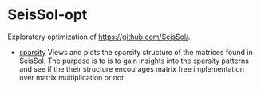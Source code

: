 # SeisSol-opt

Exploratory optimization of https://github.com/SeisSol/. 

* [sparsity](sparsity/) Views and plots the sparsity structure of the matrices found in SeisSol. The purpose is
  to is to gain insights into the sparsity patterns and see if the their structure encourages
 matrix free implementation over matrix multiplication or not. 
